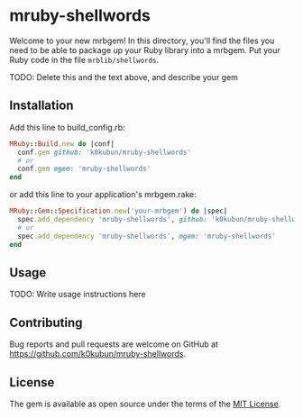 # mruby-shellwords

Welcome to your new mrbgem! In this directory, you'll find the files you need to be able to package up your Ruby library into a mrbgem. Put your Ruby code in the file `mrblib/shellwords`.

TODO: Delete this and the text above, and describe your gem

## Installation

Add this line to build\_config.rb:

```ruby
MRuby::Build.new do |conf|
  conf.gem github: 'k0kubun/mruby-shellwords'
  # or
  conf.gem mgem: 'mruby-shellwords'
end
```

or add this line to your application's mrbgem.rake:

```ruby
MRuby::Gem::Specification.new('your-mrbgem') do |spec|
  spec.add_dependency 'mruby-shellwords', github: 'k0kubun/mruby-shellwords'
  # or
  spec.add_dependency 'mruby-shellwords', mgem: 'mruby-shellwords'
end
```

## Usage

TODO: Write usage instructions here

## Contributing

Bug reports and pull requests are welcome on GitHub at https://github.com/k0kubun/mruby-shellwords.


## License

The gem is available as open source under the terms of the [MIT License](http://opensource.org/licenses/MIT).

